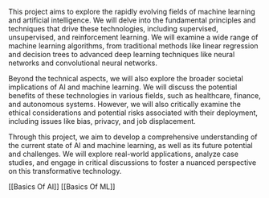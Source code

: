 This project aims to explore the rapidly evolving fields of machine learning and artificial intelligence. We will delve into the fundamental principles and techniques that drive these technologies, including supervised, unsupervised, and reinforcement learning. We will examine a wide range of machine learning algorithms, from traditional methods like linear regression and decision trees to advanced deep learning techniques like neural networks and convolutional neural networks.

Beyond the technical aspects, we will also explore the broader societal implications of AI and machine learning. We will discuss the potential benefits of these technologies in various fields, such as healthcare, finance, and autonomous systems. However, we will also critically examine the ethical considerations and potential risks associated with their deployment, including issues like bias, privacy, and job displacement.

Through this project, we aim to develop a comprehensive understanding of the current state of AI and machine learning, as well as its future potential and challenges. We will explore real-world applications, analyze case studies, and engage in critical discussions to foster a nuanced perspective on this transformative technology.


[[Basics Of AI]]
[[Basics Of ML]]

